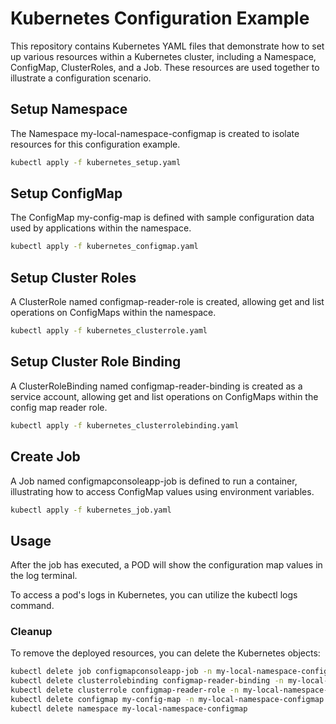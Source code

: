 # Kubernetes Configuration Example

This repository contains Kubernetes YAML files that demonstrate how to set up various resources within a Kubernetes cluster, including a Namespace, ConfigMap, ClusterRoles, and a Job. These resources are used together to illustrate a configuration scenario.

## Setup Namespace

The Namespace my-local-namespace-configmap is created to isolate resources for this configuration example.

```bash
kubectl apply -f kubernetes_setup.yaml
```

## Setup ConfigMap

The ConfigMap my-config-map is defined with sample configuration data used by applications within the namespace.

```bash
kubectl apply -f kubernetes_configmap.yaml
```

## Setup Cluster Roles

A ClusterRole named configmap-reader-role is created, allowing get and list operations on ConfigMaps within the namespace.

```bash
kubectl apply -f kubernetes_clusterrole.yaml
```

## Setup Cluster Role Binding

A ClusterRoleBinding named configmap-reader-binding is created as a service account, allowing get and list operations on ConfigMaps within the config map reader role.

```bash
kubectl apply -f kubernetes_clusterrolebinding.yaml
```

## Create Job

A Job named configmapconsoleapp-job is defined to run a container, illustrating how to access ConfigMap values using environment variables.

```bash
kubectl apply -f kubernetes_job.yaml
```

## Usage

After the job has executed, a POD will show the configuration map values in the log terminal.

To access a pod's logs in Kubernetes, you can utilize the kubectl logs command.

### Cleanup

To remove the deployed resources, you can delete the Kubernetes objects:
```bash
kubectl delete job configmapconsoleapp-job -n my-local-namespace-configmap
kubectl delete clusterrolebinding configmap-reader-binding -n my-local-namespace-configmap
kubectl delete clusterrole configmap-reader-role -n my-local-namespace-configmap
kubectl delete configmap my-config-map -n my-local-namespace-configmap
kubectl delete namespace my-local-namespace-configmap
```